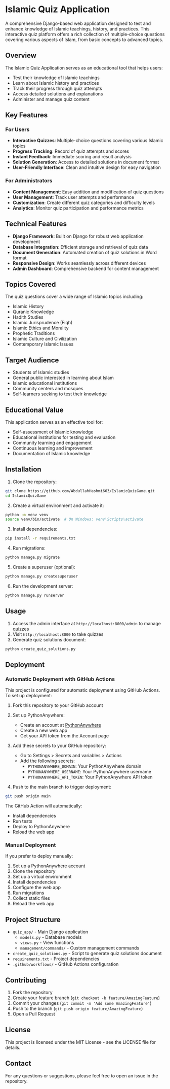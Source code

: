 # Islamic Quiz Application

A comprehensive Django-based web application designed to test and enhance knowledge of Islamic teachings, history, and practices. This interactive quiz platform offers a rich collection of multiple-choice questions covering various aspects of Islam, from basic concepts to advanced topics.

## Overview

The Islamic Quiz Application serves as an educational tool that helps users:
- Test their knowledge of Islamic teachings
- Learn about Islamic history and practices
- Track their progress through quiz attempts
- Access detailed solutions and explanations
- Administer and manage quiz content

## Key Features

### For Users
- **Interactive Quizzes**: Multiple-choice questions covering various Islamic topics
- **Progress Tracking**: Record of quiz attempts and scores
- **Instant Feedback**: Immediate scoring and result analysis
- **Solution Generation**: Access to detailed solutions in document format
- **User-Friendly Interface**: Clean and intuitive design for easy navigation

### For Administrators
- **Content Management**: Easy addition and modification of quiz questions
- **User Management**: Track user attempts and performance
- **Customization**: Create different quiz categories and difficulty levels
- **Analytics**: Monitor quiz participation and performance metrics

## Technical Features

- **Django Framework**: Built on Django for robust web application development
- **Database Integration**: Efficient storage and retrieval of quiz data
- **Document Generation**: Automated creation of quiz solutions in Word format
- **Responsive Design**: Works seamlessly across different devices
- **Admin Dashboard**: Comprehensive backend for content management

## Topics Covered

The quiz questions cover a wide range of Islamic topics including:
- Islamic History
- Quranic Knowledge
- Hadith Studies
- Islamic Jurisprudence (Fiqh)
- Islamic Ethics and Morality
- Prophetic Traditions
- Islamic Culture and Civilization
- Contemporary Islamic Issues

## Target Audience

- Students of Islamic studies
- General public interested in learning about Islam
- Islamic educational institutions
- Community centers and mosques
- Self-learners seeking to test their knowledge

## Educational Value

This application serves as an effective tool for:
- Self-assessment of Islamic knowledge
- Educational institutions for testing and evaluation
- Community learning and engagement
- Continuous learning and improvement
- Documentation of Islamic knowledge

## Installation

1. Clone the repository:
```bash
git clone https://github.com/AbdullahHashmi663/IslamicQuizGame.git
cd IslamicQuizGame
```

2. Create a virtual environment and activate it:
```bash
python -m venv venv
source venv/bin/activate  # On Windows: venv\Scripts\activate
```

3. Install dependencies:
```bash
pip install -r requirements.txt
```

4. Run migrations:
```bash
python manage.py migrate
```

5. Create a superuser (optional):
```bash
python manage.py createsuperuser
```

6. Run the development server:
```bash
python manage.py runserver
```

## Usage

1. Access the admin interface at `http://localhost:8000/admin` to manage quizzes
2. Visit `http://localhost:8000` to take quizzes
3. Generate quiz solutions document:
```bash
python create_quiz_solutions.py
```

## Deployment

### Automatic Deployment with GitHub Actions

This project is configured for automatic deployment using GitHub Actions. To set up deployment:

1. Fork this repository to your GitHub account

2. Set up PythonAnywhere:
   - Create an account at [PythonAnywhere](https://www.pythonanywhere.com)
   - Create a new web app
   - Get your API token from the Account page

3. Add these secrets to your GitHub repository:
   - Go to Settings > Secrets and variables > Actions
   - Add the following secrets:
     - `PYTHONANYWHERE_DOMAIN`: Your PythonAnywhere domain
     - `PYTHONANYWHERE_USERNAME`: Your PythonAnywhere username
     - `PYTHONANYWHERE_API_TOKEN`: Your PythonAnywhere API token

4. Push to the main branch to trigger deployment:
```bash
git push origin main
```

The GitHub Action will automatically:
- Install dependencies
- Run tests
- Deploy to PythonAnywhere
- Reload the web app

### Manual Deployment

If you prefer to deploy manually:

1. Set up a PythonAnywhere account
2. Clone the repository
3. Set up a virtual environment
4. Install dependencies
5. Configure the web app
6. Run migrations
7. Collect static files
8. Reload the web app

## Project Structure

- `quiz_app/` - Main Django application
  - `models.py` - Database models
  - `views.py` - View functions
  - `management/commands/` - Custom management commands
- `create_quiz_solutions.py` - Script to generate quiz solutions document
- `requirements.txt` - Project dependencies
- `.github/workflows/` - GitHub Actions configuration

## Contributing

1. Fork the repository
2. Create your feature branch (`git checkout -b feature/AmazingFeature`)
3. Commit your changes (`git commit -m 'Add some AmazingFeature'`)
4. Push to the branch (`git push origin feature/AmazingFeature`)
5. Open a Pull Request

## License

This project is licensed under the MIT License - see the LICENSE file for details.

## Contact

For any questions or suggestions, please feel free to open an issue in the repository. 